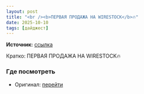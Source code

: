 ```yaml
---
layout: post
title: "<br /><b>ПЕРВАЯ ПРОДАЖА НА WIRESTOCK</b>🔥"
date: 2025-10-10
tags: [дайджест]
---
```


**Источник:** [ссылка](https://t.me/kiryl_motion/409)

Кратко: ПЕРВАЯ ПРОДАЖА НА WIRESTOCK🔥

### Где посмотреть
- Оригинал: [перейти]({link})
